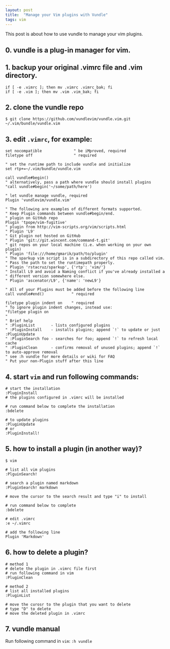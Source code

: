 ```yaml
---
layout: post
title:  "Manage your Vim plugins with Vundle"
tags: vim
---
```


This post is about how to use vundle to manage your vim plugins.

## 0. vundle is a plug-in manager for vim.

## 1. backup your original .vimrc file and .vim directory.
```
if [ -e .vimrc ]; then mv .vimrc .vimrc_bak; fi
if [ -e .vim ]; then mv .vim .vim_bak; fi
```

## 2. clone the vundle repo
```
$ git clone https://github.com/vundlevim/vundle.vim.git ~/.vim/bundle/vundle.vim
```

## 3. edit ```.vimrc```, for example:
```
set nocompatible              " be iMproved, required
filetype off                  " required

" set the runtime path to include vundle and initialize
set rtp+=~/.vim/bundle/vundle.vim

call vundle#begin()
" alternatively, pass a path where vundle should install plugins
"call vundle#begin('~/some/path/here')

" let vundle manage vundle, required
Plugin 'vundlevim/vundle.vim'

" The following are examples of different formats supported.
" Keep Plugin commands between vundle#begin/end.
" plugin on GitHub repo
Plugin 'tpope/vim-fugitive'
" plugin from http://vim-scripts.org/vim/scripts.html
" Plugin 'L9'
" Git plugin not hosted on GitHub
" Plugin 'git://git.wincent.com/command-t.git'
" git repos on your local machine (i.e. when working on your own plugin)
" Plugin 'file:///home/gmarik/path/to/plugin'
" The sparkup vim script is in a subdirectory of this repo called vim.
" Pass the path to set the runtimepath properly.
" Plugin 'rstacruz/sparkup', {'rtp': 'vim/'}
" Install L9 and avoid a Naming conflict if you've already installed a
" different version somewhere else.
" Plugin 'ascenator/L9', {'name': 'newL9'}

" All of your Plugins must be added before the following line
call vundle#end()            " required

filetype plugin indent on    " required
" To ignore plugin indent changes, instead use:
"filetype plugin on
"
" Brief help
" :PluginList       - lists configured plugins
" :PluginInstall    - installs plugins; append `!` to update or just :PluginUpdate
" :PluginSearch foo - searches for foo; append `!` to refresh local cache
" :PluginClean      - confirms removal of unused plugins; append `!` to auto-approve removal
" see :h vundle for more details or wiki for FAQ
" Put your non-Plugin stuff after this line
```

## 4. start ```vim``` and run following commands:
```
# start the installation
:PluginInstall
# the plugins configured in .vimrc will be installed

# run command below to complete the installation
:bdelete

# to update plugins
:PluginUpdate
# or
:PluginInstall!
```

## 5. how to install a plugin (in another way)?
```
$ vim

# list all vim plugins
:PlguinSearch!

# search a plugin named markdown
:PluginSearch! markdown

# move the cursor to the search result and type "i" to install

# run command below to complete
:bdelete

# edit .vimrc
:e ~/.vimrc

# add the following line
Plugin 'Markdown'
```

## 6. how to delete a plugin?
```
# method 1
# delete the plugin in .vimrc file first
# run following command in vim
:PluginClean

# method 2
# list all installed plugins
:PluginList

# move the curosr to the plugin that you want to delete
# type "D" to delete
# move the deleted plugin in .vimrc
```

## 7. vundle manual
Run following command in ```vim```:
```:h vundle```
